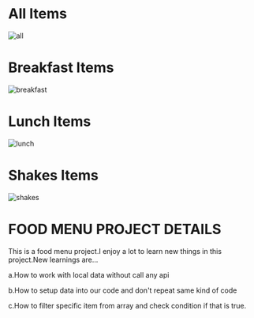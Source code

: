 # All Items
![all](https://user-images.githubusercontent.com/62251171/147932966-4c33a934-ec56-46fe-ad40-9f3cd2f5bbcd.png)

# Breakfast Items
![breakfast](https://user-images.githubusercontent.com/62251171/147932982-3345d6e3-7410-4eed-9266-6c711ed44937.png)

# Lunch Items
![lunch](https://user-images.githubusercontent.com/62251171/147933000-07f8fa52-7ecb-4782-a885-bd1b7436c27d.png)

# Shakes Items
![shakes](https://user-images.githubusercontent.com/62251171/147933473-9005a284-60c4-4695-acf0-740042ed50e5.png)

# FOOD MENU PROJECT DETAILS

This is a food menu project.I enjoy a lot to learn new things in this project.New learnings are...

a.How to work with local data without call any api

b.How to setup data into our code and don't repeat same kind of code

c.How to filter specific item from array and check condition if that is true.
